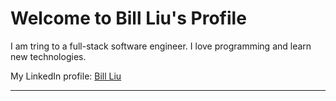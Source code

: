 
# Welcome to **Bill Liu's** Profile

I am tring to a full-stack software engineer. I love programming and learn new technologies.

My LinkedIn profile: [Bill Liu](https://www.linkedin.com/in/bill-liu-452279372/)

***


